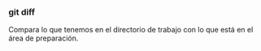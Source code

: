 ### git diff
Compara lo que tenemos en el directorio de trabajo
con lo que está en el área de preparación.
